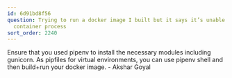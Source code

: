 ```yaml
---
id: 6d91bd8f56
question: Trying to run a docker image I built but it says it’s unable to start the
  container process
sort_order: 2240
---
```


Ensure that you used pipenv to install the necessary modules including gunicorn. As pipfiles for virtual environments, you can use pipenv shell and then build+run your docker image. - Akshar Goyal

